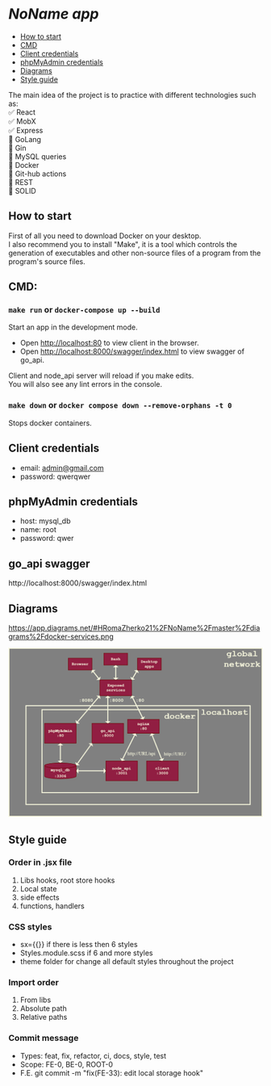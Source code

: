 # **_NoName app_**

- [How to start](#how-to-start)
- [CMD](#cmd)
- [Client credentials](#client-credentials)
- [phpMyAdmin credentials](#phpMyAdmin-credentials)
- [Diagrams](#diagrams)
- [Style guide](#Style-guide)

The main idea of the project is to practice with different technologies such as:\
:white_check_mark: React\
:white_check_mark: MobX\
:white_check_mark: Express\
:black_square_button: GoLang\
:black_square_button: Gin\
:black_square_button: MySQL queries\
:black_square_button: Docker\
:black_square_button: Git-hub actions\
:black_square_button: REST\
:black_square_button: SOLID

## How to start

First of all you need to download Docker on your desktop.\
I also recommend you to install "Make", it is a tool which controls the generation of executables and other non-source files of a program from the program's source files.

## CMD:

### `make run` or `docker-compose up --build`

Start an app in the development mode.

- Open [http://localhost:80](http://localhost:80) to view client in the browser.
- Open [http://localhost:8000/swagger/index.html](http://localhost:8000/swagger/index.html) to view swagger of go_api.

Client and node_api server will reload if you make edits.\
You will also see any lint errors in the console.

### `make down` or `docker compose down --remove-orphans -t 0`

Stops docker containers.

## Client credentials

- email: admin@gmail.com
- password: qwerqwer

## phpMyAdmin credentials

- host: mysql_db
- name: root
- password: qwer

## go_api swagger

http://localhost:8000/swagger/index.html

## Diagrams

https://app.diagrams.net/#HRomaZherko21%2FNoName%2Fmaster%2Fdiagrams%2Fdocker-services.png

![docker-services](https://github.com/RomaZherko21/NoName/blob/master/diagrams/docker-services.png?raw=true)

## Style guide

### Order in .jsx file
1. Libs hooks, root store hooks
2. Local state
3. side effects
4. functions, handlers

### CSS styles
- sx={{}} if there is less then 6 styles
- Styles.module.scss if 6 and more styles
- theme folder for change all default styles throughout the project

### Import order
1. From libs
2. Absolute path
3. Relative paths

### Commit message
- Types: feat, fix, refactor, ci, docs, style, test
- Scope: FE-0, BE-0, ROOT-0
- F.E. git commit -m "fix(FE-33): edit local storage hook"
